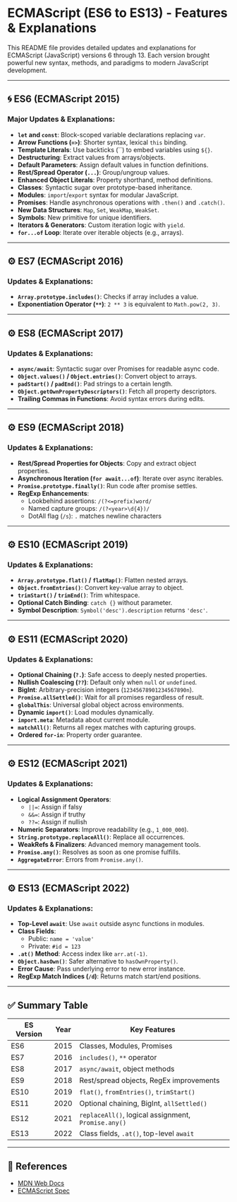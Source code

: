 # ECMAScript (ES6 to ES13) - Features & Explanations

This README file provides detailed updates and explanations for ECMAScript (JavaScript) versions 6 through 13. Each version brought powerful new syntax, methods, and paradigms to modern JavaScript development.

---

## 🌀 ES6 (ECMAScript 2015)

### Major Updates & Explanations:
- **`let` and `const`**: Block-scoped variable declarations replacing `var`.
- **Arrow Functions (`=>`)**: Shorter syntax, lexical `this` binding.
- **Template Literals**: Use backticks (``) to embed variables using `${}`.
- **Destructuring**: Extract values from arrays/objects.
- **Default Parameters**: Assign default values in function definitions.
- **Rest/Spread Operator (`...`)**: Group/ungroup values.
- **Enhanced Object Literals**: Property shorthand, method definitions.
- **Classes**: Syntactic sugar over prototype-based inheritance.
- **Modules**: `import`/`export` syntax for modular JavaScript.
- **Promises**: Handle asynchronous operations with `.then()` and `.catch()`.
- **New Data Structures**: `Map`, `Set`, `WeakMap`, `WeakSet`.
- **Symbols**: New primitive for unique identifiers.
- **Iterators & Generators**: Custom iteration logic with `yield`.
- **`for...of` Loop**: Iterate over iterable objects (e.g., arrays).

---

## ⚙️ ES7 (ECMAScript 2016)

### Updates & Explanations:
- **`Array.prototype.includes()`**: Checks if array includes a value.
- **Exponentiation Operator (`**`)**: `2 ** 3` is equivalent to `Math.pow(2, 3)`.

---

## ⚙️ ES8 (ECMAScript 2017)

### Updates & Explanations:
- **`async/await`**: Syntactic sugar over Promises for readable async code.
- **`Object.values()` / `Object.entries()`**: Convert object to arrays.
- **`padStart()` / `padEnd()`**: Pad strings to a certain length.
- **`Object.getOwnPropertyDescriptors()`**: Fetch all property descriptors.
- **Trailing Commas in Functions**: Avoid syntax errors during edits.

---

## ⚙️ ES9 (ECMAScript 2018)

### Updates & Explanations:
- **Rest/Spread Properties for Objects**: Copy and extract object properties.
- **Asynchronous Iteration (`for await...of`)**: Iterate over async iterables.
- **`Promise.prototype.finally()`**: Run code after promise settles.
- **RegExp Enhancements**:
  - Lookbehind assertions: `/(?<=prefix)word/`
  - Named capture groups: `/(?<year>\d{4})/`
  - DotAll flag (`/s`): `.` matches newline characters

---

## ⚙️ ES10 (ECMAScript 2019)

### Updates & Explanations:
- **`Array.prototype.flat()` / `flatMap()`**: Flatten nested arrays.
- **`Object.fromEntries()`**: Convert key-value array to object.
- **`trimStart()` / `trimEnd()`**: Trim whitespace.
- **Optional Catch Binding**: `catch {}` without parameter.
- **Symbol Description**: `Symbol('desc').description` returns `'desc'`.

---

## ⚙️ ES11 (ECMAScript 2020)

### Updates & Explanations:
- **Optional Chaining (`?.`)**: Safe access to deeply nested properties.
- **Nullish Coalescing (`??`)**: Default only when `null` or `undefined`.
- **BigInt**: Arbitrary-precision integers (`12345678901234567890n`).
- **`Promise.allSettled()`**: Wait for all promises regardless of result.
- **`globalThis`**: Universal global object across environments.
- **Dynamic `import()`**: Load modules dynamically.
- **`import.meta`**: Metadata about current module.
- **`matchAll()`**: Returns all regex matches with capturing groups.
- **Ordered `for-in`**: Property order guarantee.

---

## ⚙️ ES12 (ECMAScript 2021)

### Updates & Explanations:
- **Logical Assignment Operators**:
  - `||=`: Assign if falsy
  - `&&=`: Assign if truthy
  - `??=`: Assign if nullish
- **Numeric Separators**: Improve readability (e.g., `1_000_000`).
- **`String.prototype.replaceAll()`**: Replace all occurrences.
- **WeakRefs & Finalizers**: Advanced memory management tools.
- **`Promise.any()`**: Resolves as soon as one promise fulfills.
- **`AggregateError`**: Errors from `Promise.any()`.

---

## ⚙️ ES13 (ECMAScript 2022)

### Updates & Explanations:
- **Top-Level `await`**: Use `await` outside async functions in modules.
- **Class Fields**:
  - Public: `name = 'value'`
  - Private: `#id = 123`
- **`.at()` Method**: Access index like `arr.at(-1)`.
- **`Object.hasOwn()`**: Safer alternative to `hasOwnProperty()`.
- **Error Cause**: Pass underlying error to new error instance.
- **RegExp Match Indices (`/d`)**: Returns match start/end positions.

---

## ✅ Summary Table

| ES Version | Year | Key Features |
|------------|------|------------------------|
| ES6        | 2015 | Classes, Modules, Promises |
| ES7        | 2016 | `includes()`, `**` operator |
| ES8        | 2017 | `async/await`, object methods |
| ES9        | 2018 | Rest/spread objects, RegEx improvements |
| ES10       | 2019 | `flat()`, `fromEntries()`, `trimStart()` |
| ES11       | 2020 | Optional chaining, BigInt, `allSettled()` |
| ES12       | 2021 | `replaceAll()`, logical assignment, `Promise.any()` |
| ES13       | 2022 | Class fields, `.at()`, top-level `await` |

---

## 🔗 References
- [MDN Web Docs](https://developer.mozilla.org/en-US/docs/Web/JavaScript)
- [ECMAScript Spec](https://tc39.es/)

